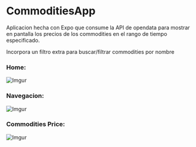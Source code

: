 # CommoditiesApp

Aplicacion hecha con Expo que consume la API de opendata para mostrar en pantalla los precios de los commodities en el rango de tiempo especificado.

Incorpora un filtro extra para buscar/filtrar commodities por nombre

### Home:

![Imgur](https://i.imgur.com/pRYT1yH.jpg)


### Navegacion:

![Imgur](https://i.imgur.com/Hc7jz9D.jpg)

### Commodities Price:

![Imgur](https://i.imgur.com/2qx0EGM.jpg)
